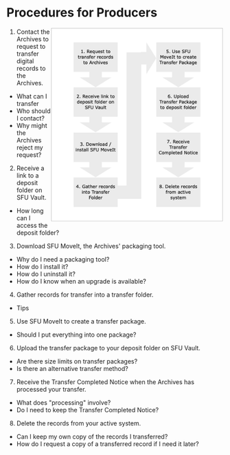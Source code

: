 # Procedures for Producers
<img align="right" width="400" src="../images/pov-producers.png">

1. Contact the Archives to request to transfer digital records to the Archives.
* What can I transfer
* Who should I contact?
* Why might the Archives reject my request?

2. Receive a link to a deposit folder on SFU Vault.
* How long can I access the deposit folder?

3. Download SFU MoveIt, the Archives' packaging tool.
* Why do I need a packaging tool?
* How do I install it?
* How do I uninstall it?
* How do I know when an upgrade is available?

4. Gather records for transfer into a transfer folder.
* Tips

5. Use SFU MoveIt to create a transfer package.
* Should I put everything into one package?

6. Upload the transfer package to your deposit folder on SFU Vault.
* Are there size limits on transfer packages?
* Is there an alternative transfer method?

7. Receive the Transfer Completed Notice when the Archives has processed your transfer.
* What does "processing" involve?
* Do I need to keep the Transfer Completed Notice?

8. Delete the records from your active system.
* Can I keep my own copy of the records I transferred?
* How do I request a copy of a transferred record if I need it later?
